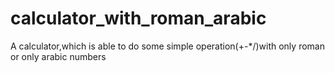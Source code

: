 # calculator_with_roman_arabic
A calculator,which is able to do some simple operation(+-*/)with only roman or only arabic numbers
